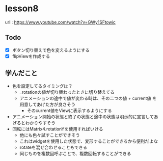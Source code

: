 # lesson8

url : https://www.youtube.com/watch?v=GWy1SFtowic

## Todo

- [x] ボタン切り替えで色を変えるようにする
- [x] flipViewを作成する

## 学んだこと

- 色を設定してるタイミングは？
  - _rotationの値が切り替わったときに切り替えてる
  - アニメーションの途中で値が変わる時は、その二つの値 + current値 を用意してあげた方が良さそう
    - そのcurrent値をViewに表示するようにする
- アニメーション開始の状態と終了の状態と途中の状態は明示的に宣言してあげるとわかりやすそう
- 回転にはMatrix4.rotationYを使用すればいける
  - 他にも色々試すことができそう
  - これはwidgetを使用した状態で、変形することができるから便利だよな
  - rotateを混ぜ合わせることもできる
  - 同じものを複数回呼ぶことで、複数回転することができる